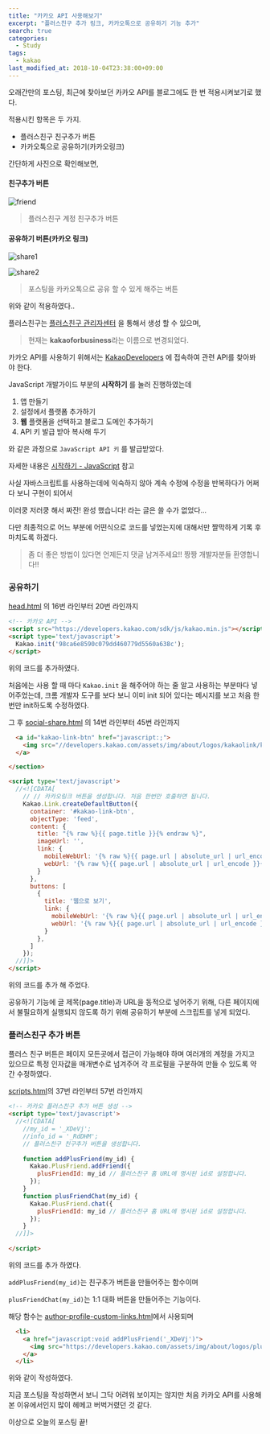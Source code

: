 ```yaml
---
title: "카카오 API 사용해보기"
excerpt: "플러스친구 추가 링크, 카카오톡으로 공유하기 기능 추가"
search: true
categories: 
  - Study
tags: 
  - kakao
last_modified_at: 2018-10-04T23:38:00+09:00
---
```


오래간만의 포스팅, 최근에 찾아보던 카카오 API를 블로그에도 한 번 적용시켜보기로 했다.

적용시킨 항목은 두 가지.

* 플러스친구 친구추가 버튼
* 카카오톡으로 공유하기(카카오링크)

간단하게 사진으로 확인해보면, 

#### 친구추가 버튼
![friend](/assets/img/kakao-api/kakao-friend.jpg)  
> 플러스친구 계정 친구추가 버튼

#### 공유하기 버튼(카카오 링크)  
![share1](/assets/img/kakao-api/kakao-share-1.jpg)  

![share2](/assets/img/kakao-api/kakao-share-2.jpg)  
> 포스팅을 카카오톡으로 공유 할 수 있게 해주는 버튼

위와 같이 적용하였다..

플러스친구는 [플러스친구 관리자센터](https://center-pf.kakao.com) 을 통해서 생성 할 수 있으며, 

> 현재는 **kakaoforbusiness**라는 이름으로 변경되었다.

카카오 API를 사용하기 위해서는 [KakaoDevelopers](https://developers.kakao.com/) 에 접속하여 관련 API를 찾아봐야 한다.


JavaScript 개발가이드 부분의 **시작하기** 를 눌러 진행하였는데

1. 앱 만들기
2. 설정에서 플랫폼 추가하기
3. **웹** 플랫폼을 선택하고 블로그 도메인 추가하기
4. API 키 발급 받아 복사해 두기

와 같은 과정으로 `JavaScript API 키` 를 발급받았다.

자세한 내용은 [시작하기 - JavaScript](https://developers.kakao.com/docs/js/getting-started) 참고

사실 자바스크립트를 사용하는데에 익숙하지 않아 계속 수정에 수정을 반복하다가 어쩌다 보니 구현이 되어서

이러쿵 저러쿵 해서 짜잔! 완성 했습니다! 라는 글은 쓸 수가 없었다...

다만 최종적으로 어느 부분에 어떤식으로 코드를 넣었는지에 대해서만 짤막하게 기록 후 마치도록 하겠다.

> 좀 더 좋은 방법이 있다면 언제든지 댓글 남겨주세요!! 짱짱 개발자분들 환영합니다!!

### 공유하기

[head.html](https://github.com/imreplay/blog/blob/master/_includes/head.html) 의 16번 라인부터 20번 라인까지 

```html
<!-- 카카오 API -->
<script src="https://developers.kakao.com/sdk/js/kakao.min.js"></script> 
<script type='text/javascript'>
  Kakao.init('98ca6e8590c079dd460779d5560a638c');
</script>
```
위의 코드를 추가하였다.

처음에는 사용 할 때 마다 `Kakao.init` 을 해주어야 하는 줄 알고 사용하는 부분마다 넣어주었는데, 크롬 개발자 도구를 보다 보니 이미 init 되어 있다는 메시지를 보고 처음 한 번만 init하도록 수정하였다.

그 후 [social-share.html](https://github.com/imreplay/blog/blob/master/_includes/social-share.html) 의 14번 라인부터 45번 라인까지 

```html
  <a id="kakao-link-btn" href="javascript:;">
    <img src="//developers.kakao.com/assets/img/about/logos/kakaolink/kakaolink_btn_small.png"/>
  </a>

</section>

<script type='text/javascript'>
  //<![CDATA[
    // // 카카오링크 버튼을 생성합니다. 처음 한번만 호출하면 됩니다.
    Kakao.Link.createDefaultButton({
      container: '#kakao-link-btn',
      objectType: 'feed',
      content: {
        title: "{% raw %}{{ page.title }}{% endraw %}",
        imageUrl: '',
        link: {
          mobileWebUrl: '{% raw %}{{ page.url | absolute_url | url_encode }}{% endraw %}',
          webUrl: '{% raw %}{{ page.url | absolute_url | url_encode }}{% endraw %}'
        }
      },
      buttons: [
        {
          title: '웹으로 보기',
          link: {
            mobileWebUrl: '{% raw %}{{ page.url | absolute_url | url_encode }}{% endraw %}',
            webUrl: '{% raw %}{{ page.url | absolute_url | url_encode }}{% endraw %}'
          }
        },
      ]
    });
  //]]>
</script>
```

위의 코드를 추가 해 주었다.

공유하기 기능에 글 제목(page.title)과 URL을 동적으로 넣어주기 위해, 다른 페이지에서 불필요하게 실행되지 않도록 하기 위해 공유하기 부분에 스크립트를 넣게 되었다.


### 플러스친구 추가 버튼

플러스 친구 버튼은 페이지 모든곳에서 접근이 가능해야 하며 여러개의 계정을 가지고 있으므로 특정 인자값을 매개변수로 넘겨주어 각 프로필을 구분하여 만들 수 있도록 약간 수정하였다.

[scripts.html](https://github.com/imreplay/blog/blob/master/_includes/scripts.html)의 37번 라인부터 57번 라인까지

```html
<!-- 카카오 플러스친구 추가 버튼 생성 -->
<script type='text/javascript'>
  //<![CDATA[
    //my_id = '_XDeVj';
    //info_id = '_RdDHM';
    // 플러스친구 친구추가 버튼을 생성합니다.
    
    function addPlusFriend(my_id) {
      Kakao.PlusFriend.addFriend({
        plusFriendId: my_id // 플러스친구 홈 URL에 명시된 id로 설정합니다.
      });
    }
    function plusFriendChat(my_id) {
      Kakao.PlusFriend.chat({
        plusFriendId: my_id // 플러스친구 홈 URL에 명시된 id로 설정합니다.
      });
    }
  //]]>
  
</script>
```

위의 코드를 추가 하였다.

`addPlusFriend(my_id)`는 친구추가 버튼을 만들어주는 함수이며

`plusFriendChat(my_id)`는 1:1 대화 버튼을 만들어주는 기능이다.

해당 함수는 [author-profile-custom-links.html](https://github.com/imreplay/blog/blob/master/_includes/author-profile-custom-links.html)에서 사용되며

```html
  <li>
    <a href="javascript:void addPlusFriend('_XDeVj')">
      <img src="https://developers.kakao.com/assets/img/about/logos/plusfriend/friendadd_small_black_rect.png"/>
    </a>
  </li>
```

위와 같이 작성하였다.

지금 포스팅을 작성하면서 보니 그닥 어려워 보이지는 않지만 처음 카카오 API를 사용해 본 이유에서인지 많이 헤메고 버벅거렸던 것 같다.

이상으로 오늘의 포스팅 끝!